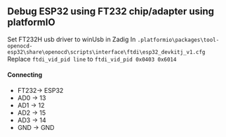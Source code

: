 ## Debug ESP32 using FT232 chip/adapter using platformIO

Set FT232H usb driver to winUsb in Zadig
In `.platformio\packages\tool-openocd-esp32\share\openocd\scripts\interface\ftdi\esp32_devkitj_v1.cfg`
Replace `ftdi_vid_pid line` to `ftdi_vid_pid 0x0403 0x6014`

#### Connecting
* FT232->  ESP32
* AD0  ->  13
* AD1  ->  12
* AD2  ->  15
* AD3  ->  14 
* GND  ->   GND
